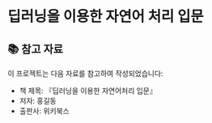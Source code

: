 # 딥러닝을 이용한 자연어 처리 입문

## 📚 참고 자료
이 프로젝트는 다음 자료를 참고하여 작성되었습니다:

- 책 제목: 『딥러닝을 이용한 자연어처리 입문』
- 저자: 홍길동
- 출판사: 위키북스

